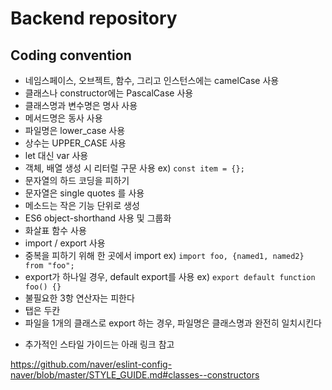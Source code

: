 # Backend repository  

## Coding convention

+ 네임스페이스, 오브젝트, 함수, 그리고 인스턴스에는 camelCase 사용
+ 클래스나 constructor에는 PascalCase 사용
+ 클래스명과 변수명은 명사 사용
+ 메서드명은 동사 사용
+ 파일명은 lower_case 사용
+ 상수는 UPPER_CASE 사용
+ let 대신 var 사용
+ 객체, 배열 생성 시 리터럴 구문 사용 ex) `const item = {};`
+ 문자열의 하드 코딩을 피하기
+ 문자열은 single quotes 를 사용
+ 메소드는 작은 기능 단위로 생성
+ ES6 object-shorthand 사용 및 그룹화
+ 화살표 함수 사용
+ import / export 사용
+ 중복을 피하기 위해 한 곳에서 import ex) `import foo, {named1, named2} from "foo";`
+ export가 하나일 경우, default export를 사용 ex) `export default function foo() {}`
+ 불필요한 3항 연산자는 피한다
+ 탭은 두칸
+ 파일을 1개의 클래스로 export 하는 경우, 파일명은 클래스명과 완전히 일치시킨다

- 추가적인 스타일 가이드는 아래 링크 참고

https://github.com/naver/eslint-config-naver/blob/master/STYLE_GUIDE.md#classes--constructors
